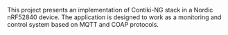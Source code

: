 This project presents an implementation of Contiki-NG stack in a Nordic nRF52840 device.
The application is designed to work as a monitoring and control system based on MQTT and COAP protocols.


